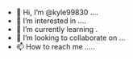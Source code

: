 - 👋 Hi, I’m @kyle99830 ....
- 👀 I’m interested in ....
- 🌱 I’m currently learning .
- 💞️ I’m looking to collaborate on ...
- 📫 How to reach me .....

<!---
kyle9983/kyle9983 is a ✨ special ✨ repository because its `README.md` (this file) appears on your GitHub profile.
You can click the Preview link to take a look at your changes.
--->
